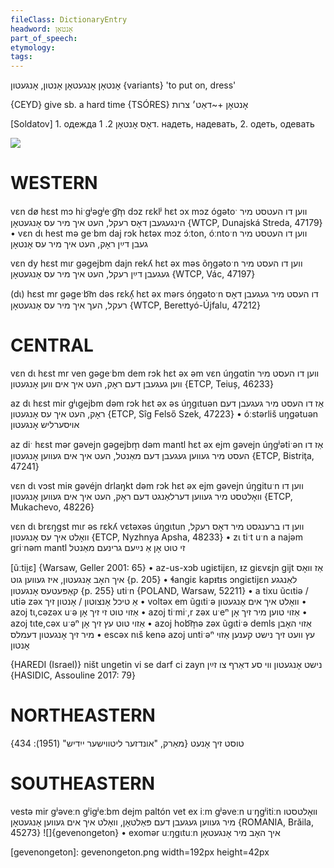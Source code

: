 ```yaml
---
fileClass: DictionaryEntry
headword: אָנטאָן
part_of_speech: 
etymology: 
tags: 
---
```

אָנטאָן
אָנגעטאָן
אָנטון, אָנגעטון {variants}
'to put on, dress'

{CEYD}
give sb. a hard time {TSÓRES}	אָנטאָן +~דאַט׳ צרות

[Soldatov] 1. одежда דאָס אָנטאָן 2. 1. надеть, надевать, 2. одеть, одевать

![](https://ia802902.us.archive.org/9/items/Yiddish-Dialect-Maps/Herzog5-37-40-GlozTolNotOnton-186.jpg)

WESTERN
========

vɛn dø hɛst mɔ hiˑgʲəgʲeˑg͡m̩ dɔz rɛklʲ hɛt ɔx mɔz ógətoˑ ווען דו העטסט מיר הינגעגעבן דאָס רעקל, העט איך מיר עס אָנגעטאָן {WTCP, Dunajská Streda, 47179}
	•	vɛn dɩ hest mə geˑbm daj rɔk hɛtəx mɔz ɔ́ːton, óːntoˑn ווען דו העטסט מיר געבן דײַן ראָק, העט איך מיר עס אָנטאָן

vɛn dy hɛst mɩr gəgejbm dajn rekʎ hɛt əx məs õŋgətoˑn ווען דו העסט מיר געגעבן דײַן רעקל, העט איך מיר עס אָנגעטאָן {WTCP, Vác, 47197}

(dɩ) hɛst mr gəgeˑb͡m dəs rɛkʎ̩ hɛt əx mərs óŋgətoˑn דו העסט מיר געגעבן דאָס רעקל, העך איך מיר עס אָנגעטאָן {WTCP, Berettyó-Újfalu, 47212}

CENTRAL
========


vɛn dɩ hɛst mr ven gəgeˑbm dem rɔk hɛt əx əm vɛn úŋgαtin ווען דו העסט מיר ווען געגעבן דעם ראָק, העט איך אים ווען אָנגעטון {ETCP, Teiuș, 46233}

az dɩ hɛst mir gʲɩgejbm dəm rɔk hɛt əx əs úŋgɩtuən אַז דו העסט מיר געגעבן דעם ראָק, העט איך עס אָנגעטון {ETCP, Sîg Felső Szek, 47223}
	•	óːstərliš uŋgətuən אויסערליש אָנגעטון 

az diˑ hɛst mər gəvejn gəgejbm̩ dəm mantl hɛt əx ejm gəvejn úŋgʲətiˑən אַז דו העסט מיר געווען געגעבן דעם מאַנטל, העט איך אים געווען אָנגעטון {ETCP, Bistriţa, 47241}

vɛn dɩ vɔst miʀ gəvéjn drlaŋkt dəm rɔk hɛt əx ejm gəvejn úŋgituˑn ווען דו וואָלטסט מיר געווען דערלאַנגט דעם ראָק, העט איך אים געווען אָנגעטון {ETCP, Mukachevo, 48226}

vɛn dɩ brɛŋgst mɩr əs rɛkʎ vɛtəxəs úŋgɩtun ווען דו ברענגסט מיר דאָס רעקל, וואָלט איך עס אָנגעטון {ETCP, Nyzhnya Apsha, 48233}
	•	zɩ tiˑt uˑn a najəm griˑnəm mantl זי טוט אָן אַ נײַעם גרינעם מאַנטל

[ũːtii̯ɛ] {Warsaw, Geller 2001: 65}
	•	az-us-xɔb ugiɛtijɛn, ᵻz giɛvɛjn gijt אַז וואָס איך האָב אָנגעטון, איז געווען גוט {p. 205}
	•	ɬangiɛ kapᵻtᵻs ɔngiɛtijɛn לאַנגגע קאַפּעטעס אָנגעטון {p. 255}
utiˑn {POLAND, Warsaw, 52211}
	•	a tixu ũcɩtiə / utiə zəx אַ טיכל אָנצוטון / אָנטון זיך
	•	voltəx em ũgɩtiˑə וואָלט איך אים אָנגעטון
	•	azoj tɩ,cəzəx uˑə אַזוי טוט זי זיך אָן
	•	azoj tiˑmiˑ,r zəx uˑeⁿ אַזוי טוען מיר זיך אָן
	•	azoj tɩte,cəx uˑəⁿ אַזוי טוט עץ זיך אָן
	•	azoj hob͡m̩ə zəx ũgɩtiˑə demls אַזוי האָבן מיר זיך אָנגעטון דעמלס
	•	escəx nɩš kenə azoj untiˑəⁿ עץ וועט זיך נישט קענען אַזוי אָנטון

{HAREDI (Israel)}
ništ ungetin vi se darf ci zayn נישט אָנגעטון ווי סע דאַרף צו זײַן {HASIDIC, Assouline 2017: 79}

NORTHEASTERN
==============

טוסט זיך אָנעט
{מאַרק, "אונדזער ליטווישער ייִדיש" (1951): 434}

SOUTHEASTERN
==============

vestə mir gʲəveːn gʲigʲeːbm dejm paltón vet ex iːm gʲəveːn uˑŋgʲitiːn וואָלטסטו מיר געווען געגעבן דעם פּאַלטאָן, וואָלט איך אים געווען אָנגעטאָן  {ROMANIA, Brăila, 45273}
![]{gevenongeton}
	•	exomər uːŋgɩtuːn איך האָב מיר אָנגעטאָן


[gevenongeton]: gevenongeton.png width=192px height=42px